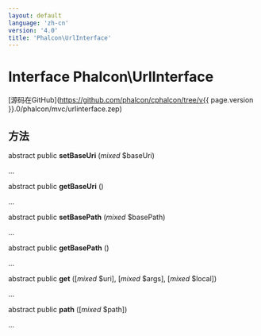 ```yaml
---
layout: default
language: 'zh-cn'
version: '4.0'
title: 'Phalcon\UrlInterface'
---
```


# Interface **Phalcon\UrlInterface**

[源码在GitHub](https://github.com/phalcon/cphalcon/tree/v{{ page.version }}.0/phalcon/mvc/urlinterface.zep)

## 方法

abstract public **setBaseUri** (*mixed* $baseUri)

...

abstract public **getBaseUri** ()

...

abstract public **setBasePath** (*mixed* $basePath)

...

abstract public **getBasePath** ()

...

abstract public **get** ([*mixed* $uri], [*mixed* $args], [*mixed* $local])

...

abstract public **path** ([*mixed* $path])

...